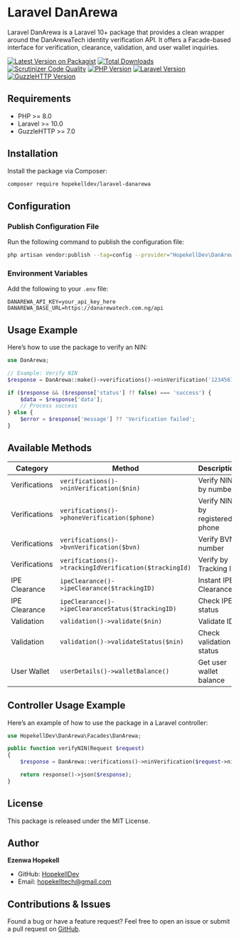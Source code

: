 # Laravel DanArewa

Laravel DanArewa is a Laravel 10+ package that provides a clean wrapper around the DanArewaTech identity verification API. It offers a Facade-based interface for verification, clearance, validation, and user wallet inquiries.

[![Latest Version on Packagist](https://img.shields.io/packagist/v/hopekelldev/laravel-danarewa.svg?style=flat-square)](https://packagist.org/packages/hopekelldev/laravel-danarewa)
[![Total Downloads](https://img.shields.io/packagist/dt/hopekelldev/laravel-danarewa.svg?style=flat-square)](https://packagist.org/packages/hopekelldev/laravel-danarewa)
[![Scrutinizer Code Quality](https://img.shields.io/scrutinizer/quality/g/HopekellDev/laravel-danarewa/main.svg?style=flat-square)](https://scrutinizer-ci.com/g/HopekellDev/laravel-danarewa/?branch=main)
[![PHP Version](https://img.shields.io/badge/PHP-%3E%3D8.0-777BB4.svg?style=flat-square)](https://www.php.net/)
[![Laravel Version](https://img.shields.io/badge/Laravel-%3E%3D10.0-FF2D20.svg?style=flat-square)](https://laravel.com/)
[![GuzzleHTTP Version](https://img.shields.io/badge/GuzzleHTTP-%3E%3D7.0-3F7E95.svg?style=flat-square)](https://github.com/guzzle/guzzle)

## Requirements
- PHP >= 8.0
- Laravel >= 10.0
- GuzzleHTTP >= 7.0

## Installation
Install the package via Composer:

```bash
composer require hopekelldev/laravel-danarewa
```

## Configuration
### Publish Configuration File
Run the following command to publish the configuration file:

```bash
php artisan vendor:publish --tag=config --provider="HopekellDev\DanArewa\DanArewaServiceProvider"
```

### Environment Variables
Add the following to your `.env` file:

```dotenv
DANAREWA_API_KEY=your_api_key_here
DANAREWA_BASE_URL=https://danarewatech.com.ng/api
```

## Usage Example
Here’s how to use the package to verify an NIN:

```php
use DanArewa;

// Example: Verify NIN
$response = DanArewa::make()->verifications()->ninVerification('12345678901');

if ($response && ($response['status'] ?? false) === 'success') {
    $data = $response['data'];
    // Process success
} else {
    $error = $response['message'] ?? 'Verification failed';
}
```

## Available Methods
| Category         | Method                                      | Description                      |
|------------------|---------------------------------------------|----------------------------------|
| Verifications    | `verifications()->ninVerification($nin)`    | Verify NIN by number            |
| Verifications    | `verifications()->phoneVerification($phone)`| Verify NIN by registered phone  |
| Verifications    | `verifications()->bvnVerification($bvn)`    | Verify BVN number               |
| Verifications    | `verifications()->trackingIdVerification($trackingId)` | Verify by Tracking ID |
| IPE Clearance    | `ipeClearance()->ipeClearance($trackingID)` | Instant IPE Clearance           |
| IPE Clearance    | `ipeClearance()->ipeClearanceStatus($trackingID)` | Check IPE status          |
| Validation       | `validation()->validate($nin)`              | Validate ID                     |
| Validation       | `validation()->validateStatus($nin)`        | Check validation status         |
| User Wallet      | `userDetails()->walletBalance()`            | Get user wallet balance         |

## Controller Usage Example
Here’s an example of how to use the package in a Laravel controller:

```php
use HopekellDev\DanArewa\Facades\DanArewa; 

public function verifyNIN(Request $request)
{
    $response = DanArewa::verifications()->ninVerification($request->nin);

    return response()->json($response);
}
```

## License
This package is released under the MIT License.

## Author
**Ezenwa Hopekell**

- GitHub: [HopekellDev](https://github.com/HopekellDev)
- Email: hopekelltech@gmail.com

## Contributions & Issues
Found a bug or have a feature request? Feel free to open an issue or submit a pull request on [GitHub](https://github.com/HopekellDev/laravel-danarewa).